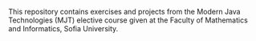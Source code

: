 This repository contains exercises and projects from the Modern Java Technologies (MJT) elective course given at the Faculty of Mathematics and Informatics, Sofia University.

